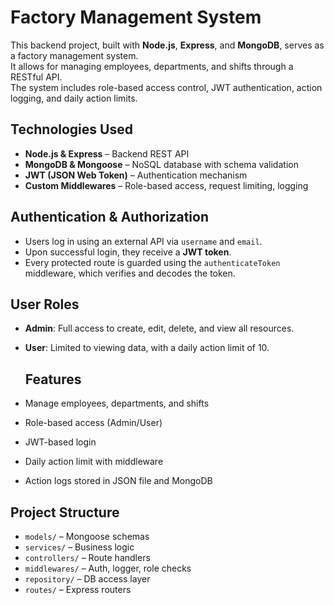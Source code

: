 # Factory Management System

This backend project, built with **Node.js**, **Express**, and **MongoDB**, serves as a factory management system.  
It allows for managing employees, departments, and shifts through a RESTful API.  
The system includes role-based access control, JWT authentication, action logging, and daily action limits.

## Technologies Used
- **Node.js & Express** – Backend REST API
- **MongoDB & Mongoose** – NoSQL database with schema validation
- **JWT (JSON Web Token)** – Authentication mechanism
- **Custom Middlewares** – Role-based access, request limiting, logging

##  Authentication & Authorization

- Users log in using an external API via `username` and `email`.
- Upon successful login, they receive a **JWT token**.
- Every protected route is guarded using the `authenticateToken` middleware, which verifies and decodes the token.

##  User Roles
- **Admin**: Full access to create, edit, delete, and view all resources.
- **User**: Limited to viewing data, with a daily action limit of 10.

  ##  Features
- Manage employees, departments, and shifts
- Role-based access (Admin/User)
- JWT-based login
- Daily action limit with middleware
- Action logs stored in JSON file and MongoDB

##  Project Structure
- `models/` – Mongoose schemas
- `services/` – Business logic
- `controllers/` – Route handlers
- `middlewares/` – Auth, logger, role checks
- `repository/` – DB access layer
- `routes/` – Express routers



